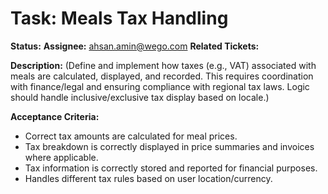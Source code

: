 # Task: Meals Tax Handling

**Status:** 
**Assignee:** ahsan.amin@wego.com
**Related Tickets:** 

**Description:**
(Define and implement how taxes (e.g., VAT) associated with meals are calculated, displayed, and recorded. This requires coordination with finance/legal and ensuring compliance with regional tax laws. Logic should handle inclusive/exclusive tax display based on locale.)

**Acceptance Criteria:**
- Correct tax amounts are calculated for meal prices.
- Tax breakdown is correctly displayed in price summaries and invoices where applicable.
- Tax information is correctly stored and reported for financial purposes.
- Handles different tax rules based on user location/currency. 
